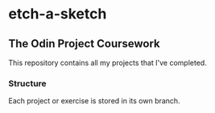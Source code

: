 # etch-a-sketch

## The Odin Project Coursework

This repository contains all my projects that I've completed.

### Structure

Each project or exercise is stored in its own branch.
